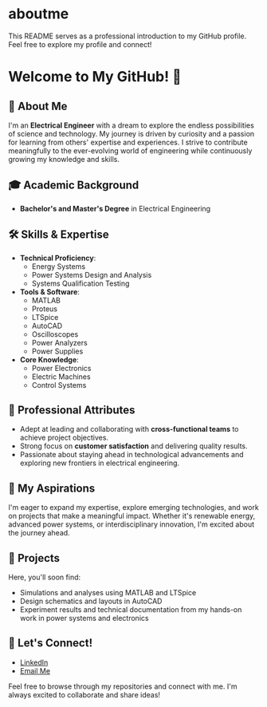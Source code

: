 # aboutme
This README serves as a professional introduction to my GitHub profile. Feel free to explore my profile and connect!

# Welcome to My GitHub! 👋

## 🌟 About Me
I'm an **Electrical Engineer** with a dream to explore the endless possibilities of science and technology. My journey is driven by curiosity and a passion for learning from others' expertise and experiences. I strive to contribute meaningfully to the ever-evolving world of engineering while continuously growing my knowledge and skills.

## 🎓 Academic Background
- **Bachelor's and Master's Degree** in Electrical Engineering


## 🛠️ Skills & Expertise
- **Technical Proficiency**:
  - Energy Systems
  - Power Systems Design and Analysis
  - Systems Qualification Testing
- **Tools & Software**:
  - MATLAB
  - Proteus
  - LTSpice
  - AutoCAD
  - Oscilloscopes
  - Power Analyzers
  - Power Supplies
- **Core Knowledge**:
  - Power Electronics
  - Electric Machines
  - Control Systems

## 💼 Professional Attributes
- Adept at leading and collaborating with **cross-functional teams** to achieve project objectives.
- Strong focus on **customer satisfaction** and delivering quality results.
- Passionate about staying ahead in technological advancements and exploring new frontiers in electrical engineering.

## 🌱 My Aspirations
I'm eager to expand my expertise, explore emerging technologies, and work on projects that make a meaningful impact. Whether it's renewable energy, advanced power systems, or interdisciplinary innovation, I'm excited about the journey ahead.

## 📂 Projects
Here, you'll soon find:
- Simulations and analyses using MATLAB and LTSpice
- Design schematics and layouts in AutoCAD
- Experiment results and technical documentation from my hands-on work in power systems and electronics

## 🔗 Let's Connect!
- [LinkedIn](https://www.linkedin.com/in/muhammad-abdullah-najeeb)  
- [Email Me](mailto:mabdullahnajeeb64@gmail.com)  


Feel free to browse through my repositories and connect with me. I'm always excited to collaborate and share ideas!
